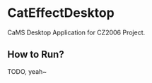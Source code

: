 CatEffectDesktop
================

CaMS Desktop Application for CZ2006 Project.

How to Run?
-----------

TODO, yeah~
